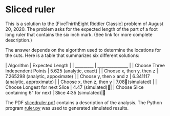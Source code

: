# Sliced ruler

This is a solution to the [FiveThirthEight Riddler Classic] problem of August
20, 2020. The problem asks for the expected length of the part of a foot long
ruler that contains the six inch mark. (See link for more complete description.)

The answer depends on the algorithm used to determine the locations for the
cuts. Here is a table that summarizes six different solutions:

| Algorithm | Expected Length |
| _________ | _______________ |
| Choose Three Independent Points | 5.625 (analytic, exact) |
| Choose x, then y, then z | 7.265298 (analytic, appoximate) |
| Choose y, then x and z | 6.341117 (analytic, approximate) |
| Choose x, then z, then y | 7.08(simulated) |
| Choose Longest for next Slice | 4.47 (simulated)|
| Choose Slice containing 6" for next | Slice 4:35 (simulated)|

The PDF [slicedruler.pdf](slicedruler.pdf) contains a description of the analysis. The Python program [ruler.py](ruler.py) was used to generated simulated results.
